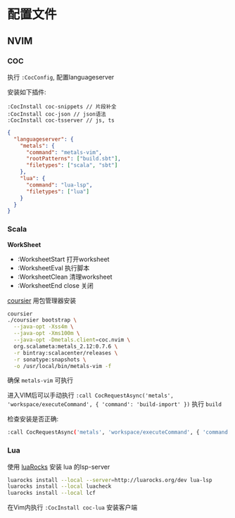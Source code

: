 配置文件
========

NVIM
----

### COC

执行 `:CocConfig`, 配置languageserver

安装如下插件:

```vim
:CocInstall coc-snippets // 片段补全
:CocInstall coc-json // json语法
:CocInstall coc-tsserver // js, ts
```

```json
{
  "languageserver": {
    "metals": {
      "command": "metals-vim",
      "rootPatterns": ["build.sbt"],
      "filetypes": ["scala", "sbt"]
    },
    "lua": {
      "command": "lua-lsp",
      "filetypes": ["lua"]
    }
  }
}
```

### Scala

**WorkSheet**

* :WorksheetStart 打开worksheet
* :WorksheetEval 执行脚本
* :WorksheetClean 清理worksheet
* :WorksheetEnd close 关闭

[coursier](https://github.com/coursier/coursier) 用包管理器安装

```sh
coursier
./coursier bootstrap \
  --java-opt -Xss4m \
  --java-opt -Xms100m \
  --java-opt -Dmetals.client=coc.nvim \
  org.scalameta:metals_2.12:0.7.6 \
  -r bintray:scalacenter/releases \
  -r sonatype:snapshots \
  -o /usr/local/bin/metals-vim -f
```

确保 `metals-vim` 可执行

进入VIM后可以手动执行 `:call CocRequestAsync('metals', 'workspace/executeCommand', { 'command': 'build-import' })`
执行 `build`

检查安装是否正确:

```sh
:call CocRequestAsync('metals', 'workspace/executeCommand', { 'command': 'doctor-run' })
```

### Lua

使用 [luaRocks](https://luarocks.org/) 安装 lua 的lsp-server

```sh
luarocks install --local --server=http://luarocks.org/dev lua-lsp
luarocks install --local luacheck
luarocks install --local lcf
```

在Vim内执行 `:CocInstall coc-lua` 安装客户端
